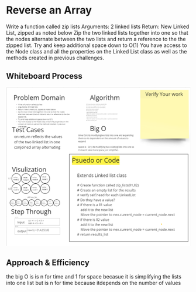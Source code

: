 # Reverse an Array
Write a function called zip lists
Arguments: 2 linked lists
Return: New Linked List, zipped as noted below
Zip the two linked lists together into one so that the nodes alternate between the two lists and return a reference to the the zipped list.
Try and keep additional space down to O(1)
You have access to the Node class and all the properties on the Linked List class as well as the methods created in previous challenges.

## Whiteboard Process

![White Board](linked_list_zip.png)

## Approach & Efficiency
<!-- What approach did you take? Discuss Why. What is the Big O space/time for this approach? -->

the big O is is n for time and 1 for space becasue it is simplifying the lists into one list but is n for time because itdepends on the number of values 
